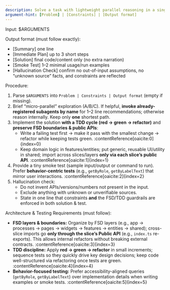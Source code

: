 ```yaml
---
description: Solve a task with lightweight parallel reasoning in a single command—produce a concise plan, implement, then smoke-test and check for hallucinations.
argument-hint: [Problem] | [Constraints] | [Output format]
---
```


Input:
$ARGUMENTS

Output format (must follow exactly):
- [Summary] one line
- [Immediate Plan] up to 3 short steps
- [Solution] final code/content only (no extra narration)
- [Smoke Test] 1–2 minimal usage/run examples
- [Hallucination Check] confirm no out-of-input assumptions, no “unknown source” facts, and constraints are reflected

Procedure:
1) Parse `$ARGUMENTS` into `Problem | Constraints | Output format` (empty if missing).
2) Brief “micro-parallel” exploration (A/B/C). If helpful, **invoke already-registered subagents by name** for 1–2 line recommendations; otherwise reason internally. Keep only **one** shortest path.
3) Implement the solution **with a TDD cycle (red → green → refactor)** and **preserve FSD boundaries & public APIs**:
   - Write a failing test first → make it pass with the smallest change → refactor while keeping tests green. :contentReference[oaicite:0]{index=0}
   - Keep domain logic in features/entities; put generic, reusable UI/utility in shared; import across slices/layers **only via each slice’s public API**. :contentReference[oaicite:1]{index=1}
4) Provide a tiny smoke test (sample input/output or command to run). Prefer **behavior-centric tests** (e.g., `getByRole`, `getByLabelText`) that mirror user interactions. :contentReference[oaicite:2]{index=2}
5) Hallucination check:
   - Do not invent APIs/versions/numbers not present in the input.
   - Exclude anything with unknown or unverifiable sources.
   - State in one line that constraints **and** the FSD/TDD guardrails are enforced in both solution & test.

Architecture & Testing Requirements (must follow):
- **FSD layers & boundaries:** Organize by FSD layers (e.g., app → processes → pages → widgets → features → entities → shared); cross-slice imports go **only through the slice’s Public API** (e.g., `index.ts` re-exports). This allows internal refactors without breaking external contracts. :contentReference[oaicite:3]{index=3}
- **TDD discipline:** Apply **red → green → refactor** in small increments; sequence tests so they quickly drive key design decisions; keep code well-structured via refactoring once tests are green. :contentReference[oaicite:4]{index=4}
- **Behavior-focused testing:** Prefer accessibility-aligned queries (`getByRole`, `getByLabelText`) over implementation details when writing examples or smoke tests. :contentReference[oaicite:5]{index=5}
